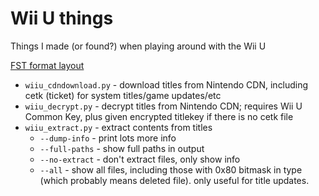 # Wii U things
Things I made (or found?) when playing around with the Wii U

[FST format layout](https://github.com/ihaveamac/wiiu-things/wiki/FST)

* `wiiu_cdndownload.py` - download titles from Nintendo CDN, including cetk (ticket) for system titles/game updates/etc
* `wiiu_decrypt.py` - decrypt titles from Nintendo CDN; requires Wii U Common Key, plus given encrypted titlekey if there is no cetk file
* `wiiu_extract.py` - extract contents from titles
  * `--dump-info` - print lots more info
  * `--full-paths` - show full paths in output
  * `--no-extract` - don't extract files, only show info
  * `--all` - show all files, including those with 0x80 bitmask in type (which probably means deleted file). only useful for title updates.
